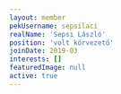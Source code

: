 ```yaml
---
layout: member
pekUsername: sepsilaci
realName: 'Sepsi László'
position: 'volt körvezető'
joinDate: 2019-03
interests: []
featuredImage: null
active: true
---
```

